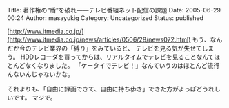 Title: 著作権の“盾”を破れ——テレビ番組ネット配信の課題
Date: 2005-06-29 00:24
Author: masayukig
Category: Uncategorized
Status: published

[http://www.itmedia.co.jp/](http://www.itmedia.co.jp/news/articles/0506/28/news072.html)
もう、なんだか今のテレビ業界の「縛り」をみていると、
テレビを見る気が失せてしまう。
HDDレコーダを買ってからは、リアルタイムでテレビを見ることなんてほとんどなくなりました。
「ケータイでテレビ！」なんていうのはほとんど流行んないんじゃないかな。

それよりも、「自由に録画できて、自由に持ち歩き」できた方がよっぽどうれしいです。
マジで。
